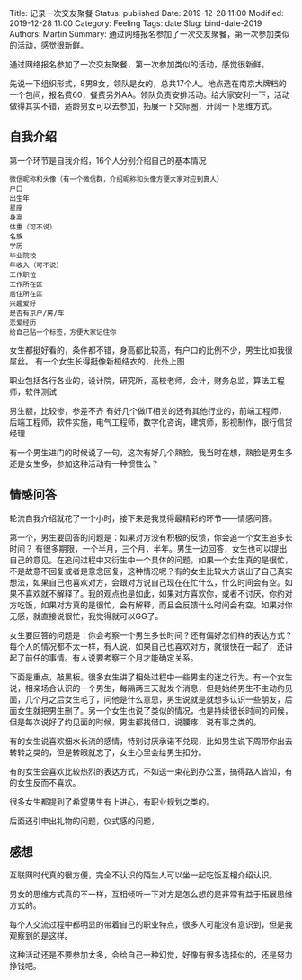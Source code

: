 Title: 记录一次交友聚餐
Status: published
Date: 2019-12-28 11:00
Modified: 2019-12-28 11:00
Category: Feeling
Tags: date
Slug: bind-date-2019
Authors: Martin
Summary: 通过网络报名参加了一次交友聚餐，第一次参加类似的活动，感觉很新鲜。


通过网络报名参加了一次交友聚餐，第一次参加类似的活动，感觉很新鲜。

先说一下组织形式，8男8女，领队是女的，总共17个人。地点选在南京大牌档的一个包间，报名费60，餐费另外AA。领队负责安排活动。给大家安利一下，活动做得其实不错，适龄男女可以去参加，拓展一下交际圈，开阔一下思维方式。


## 自我介绍

第一个环节是自我介绍，16个人分别介绍自己的基本情况

```
微信昵称和头像（有一个微信群，介绍昵称和头像方便大家对应到真人）
户口
出生年
星座
身高
体重（可不说）
名族
学历
毕业院校
年收入（可不说）
工作职位
工作所在区
居住所在区
兴趣爱好
是否有京户/房/车
恋爱经历
给自己贴一个标签，方便大家记住你
```


女生都挺好看的，条件都不错，身高都比较高，有户口的比例不少，男生比如我很屌丝。
有一个女生长得挺像新桓结衣的，此处上图

职业包括各行各业的，设计院，研究所，高校老师，会计，财务总监，算法工程师，软件测试

男生额，比较惨，参差不齐
有好几个做IT相关的还有其他行业的，前端工程师，后端工程师，软件实施，电气工程师，数字化咨询，建筑师，影视制作，银行信贷经理

有一个男生进门的时候说了一句，这次有好几个熟脸，我当时在想，熟脸是男生多还是女生多，参加这种活动有一种惯性么？

## 情感问答

轮流自我介绍就花了一个小时，接下来是我觉得最精彩的环节——情感问答。

第一个，男生要回答的问题是：如果对方没有积极的反馈，你会追一个女生追多长时间？
有很多期限，一个半月，三个月，半年。男生一边回答，女生也可以提出自己的意见。在追问过程中又衍生中一个具体的问题，如果一个女生真的是很忙，不是故意不回复或者是意念回复，这种情况呢？有的女生比较大方说出了自己真实想法，如果自己也喜欢对方，会跟对方说自己现在在忙什么，什么时间会有空。如果不喜欢就不解释了。我的观点也是如此，如果对方喜欢你，或者不讨厌，你约对方吃饭，如果对方真的是很忙，会有解释，而且会反馈什么时间会有空。如果对你无感，就直接说很忙，我觉得就可以GG了。


女生要回答的问题是：你会考察一个男生多长时间？还有偏好怎们样的表达方式？
每个人的情况都不太一样，有人说，如果自己也喜欢对方，就很快在一起了，还讲起了前任的事情。有人说要考察三个月才能确定关系。

下面是重点，敲黑板。很多女生讲了相处过程中一些男生的迷之行为。有一个女生说，相亲场合认识的一个男生，每隔两三天就发个消息，但是始终男生不主动约见面，几个月之后女生毛了，问他是什么意思，男生说就是就想多认识一些朋友，后面女生就把男生删了。另一个女生也说了类似的情况，也是持续很长时间的问候，但是每次说好了约见面的时候，男生都找借口，说腰疼，说有事之类的。

有的女生说喜欢细水长流的感情，特别讨厌承诺不兑现，比如男生说下周带你出去转转之类的，但是转眼就忘了，女生心里会给男生扣分。

有的女生会喜欢比较热烈的表达方式，不如送一束花到办公室，搞得路人皆知，有的女生反而不喜欢。

很多女生都提到了希望男生有上进心，有职业规划之类的。

后面还引申出礼物的问题，仪式感的问题，


## 感想

互联网时代真的很方便，完全不认识的陌生人可以坐一起吃饭互相介绍认识。

男女的思维方式真的不一样，互相倾听一下对方是怎么想的是非常有益于拓展思维方式的。

每个人交流过程中都明显的带着自己的职业特点，很多人可能没有意识到，但是我观察到的是这样。

这种活动还是不要参加太多，会给自己一种幻觉，好像有很多选择似的，还是努力挣钱吧。